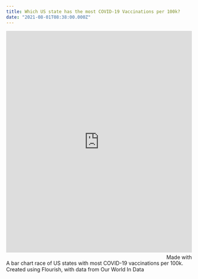 ```yaml
---
title: Which US state has the most COVID-19 Vaccinations per 100k?
date: "2021-08-01T08:38:00.000Z"
---
```

<iframe src='https://flo.uri.sh/visualisation/6886735/embed' title='Interactive or visual content' class='flourish-embed-iframe' frameborder='0' scrolling='no' style='width:100%;height:600px;' sandbox='allow-same-origin allow-forms allow-scripts allow-downloads allow-popups allow-popups-to-escape-sandbox allow-top-navigation-by-user-activation'></iframe><div style='width:100%!;margin-top:4px!important;text-align:right!important;'><a class='flourish-credit' href='https://public.flourish.studio/visualisation/6886735/?utm_source=embed&utm_campaign=visualisation/6886735' target='_top' style='text-decoration:none!important'><img alt='Made with Flourish' src='https://public.flourish.studio/resources/made_with_flourish.svg' style='width:105px!important;height:16px!important;border:none!important;margin:0!important;'> </a></div>
A bar chart race of US states with most COVID-19 vaccinations per 100k. Created using Flourish, with data from Our World In Data
